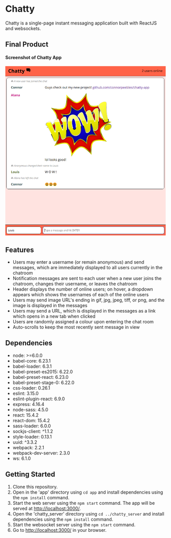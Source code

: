 # Chatty

Chatty is a single-page instant messaging application built with ReactJS and websockets.

## Final Product

#### Screenshot of Chatty App
![screenshot](https://github.com/connorpeebles/chatty-app/blob/master/images/chatty_screenshot.png)

## Features

- Users may enter a username (or remain anonymous) and send messages, which are immediately displayed to all users currently in the chatroom
- Notification messages are sent to each user when a new user joins the chatroom, changes their username, or leaves the chatroom
- Header displays the number of online users; on hover, a dropdown appears which shows the usernames of each of the online users
- Users may send image URL's ending in gif, jpg, jpeg, tiff, or png, and the image is displayed in the messages
- Users may send a URL, which is displayed in the messages as a link which opens in a new tab when clicked
- Users are randomly assigned a colour upon entering the chat room
- Auto-scrolls to keep the most recently sent message in view

## Dependencies

- node: >=6.0.0
- babel-core: 6.23.1
- babel-loader: 6.3.1
- babel-preset-es2015: 6.22.0
- babel-preset-react: 6.23.0
- babel-preset-stage-0: 6.22.0
- css-loader: 0.26.1
- eslint: 3.15.0
- eslint-plugin-react: 6.9.0
- express: 4.16.4
- node-sass: 4.5.0
- react: 15.4.2
- react-dom: 15.4.2
- sass-loader: 6.0.0
- sockjs-client: ^1.1.2
- style-loader: 0.13.1
- uuid: ^3.3.2
- webpack: 2.2.1
- webpack-dev-server: 2.3.0
- ws: 6.1.0

## Getting Started

1. Clone this repository.
2. Open in the 'app' directory using `cd app` and install dependencies using the `npm install` command.
3. Start the web server using the `npm start` command. The app will be served at <http://localhost:3000/>.
4. Open the 'chatty_server' directory using `cd ../chatty_server` and install dependencies using the `npm install` command.
5. Start the websocket server using the `npm start` command.
6. Go to <http://localhost:3000/> in your browser.